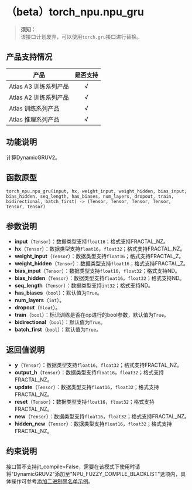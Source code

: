 # （beta）torch_npu.npu_gru

>**须知：**<br>
>该接口计划废弃，可以使用`torch.gru`接口进行替换。

## 产品支持情况

| 产品                                                         | 是否支持 |
| ------------------------------------------------------------ | :------: |
|<term>Atlas A3 训练系列产品</term>           |    √     |
|<term>Atlas A2 训练系列产品</term> | √   |
|<term>Atlas 训练系列产品</term> | √   |
|<term>Atlas 推理系列产品</term>| √   |

## 功能说明

计算DynamicGRUV2。

## 函数原型

```
torch_npu.npu_gru(input, hx, weight_input, weight_hidden, bias_input, bias_hidden, seq_length, has_biases, num_layers, dropout, train, bidirectional, batch_first) -> (Tensor, Tensor, Tensor, Tensor, Tensor, Tensor)
```

## 参数说明

- **input**（`Tensor`）：数据类型支持`float16`；格式支持FRACTAL_NZ。
- **hx**（`Tensor`）：数据类型支持`float16`，`float32`；格式支持FRACTAL_NZ。
- **weight_input**（`Tensor`）：数据类型支持`float16`；格式支持FRACTAL_Z。
- **weight_hidden**（`Tensor`）：数据类型支持`float16`；格式支持FRACTAL_Z。
- **bias_input**（`Tensor`）：数据类型支持`float16`，`float32`；格式支持ND。
- **bias_hidden**（`Tensor`）：数据类型支持`float16`，`float32`；格式支持ND。
- **seq_length**（`Tensor`）：数据类型支持`int32`；格式支持ND。
- **has_biases**（`bool`）：默认值为`True`。
- **num_layers**（`int`）。
- **dropout**（`float`）。
- **train**（`bool`）：标识训练是否在op进行的bool参数，默认值为`True`。
- **bidirectional**（`bool`）：默认值为`True`。
- **batch_first**（`bool`）：默认值为`True`。

## 返回值说明

- **y**（`Tensor`）：数据类型支持`float16`，`float32`；格式支持FRACTAL_NZ。
- **output_h**（`Tensor`）：数据类型支持`float16`，`float32`；格式支持FRACTAL_NZ。
- **update**（`Tensor`）：数据类型支持`float16`，`float32`；格式支持FRACTAL_NZ。
- **reset**（`Tensor`）：数据类型支持`float16`，`float32`；格式支持FRACTAL_NZ。
- **new**（`Tensor`）：数据类型支持`float16`，`float32`；格式支持FRACTAL_NZ。
- **hidden_new**（`Tensor`）：数据类型支持`float16`，`float32`；格式支持FRACTAL_NZ。

## 约束说明

接口暂不支持jit_compile=False，需要在该模式下使用时请将"DynamicGRUV2"添加至"NPU_FUZZY_COMPILE_BLACKLIST"选项内，具体操作可参考[添加二进制黑名单示例](添加二进制黑名单示例.md)。
